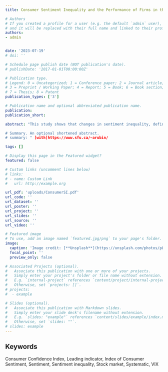 ```yaml
---
title: Consumer Sentiment Inequality and the Performance of Firms in the Product Market

# Authors
# If you created a profile for a user (e.g. the default `admin` user), write the username (folder name) here
# and it will be replaced with their full name and linked to their profile.
authors:
- admin


date: '2023-07-19'
# doi: ''

# Schedule page publish date (NOT publication's date).
# publishDate: '2017-01-01T00:00:00Z'

# Publication type.
# Legend: 0 = Uncategorized; 1 = Conference paper; 2 = Journal article;
# 3 = Preprint / Working Paper; 4 = Report; 5 = Book; 6 = Book section;
# 7 = Thesis; 8 = Patent
publication_types: ['3']

# Publication name and optional abbreviated publication name.
publication:
publication_short: 

abstract: "This study shows that changes in sentiment inequality, defined as the consumer sentiment difference between high- and low-income groups, can predict the future performance of high-end compared with low-end product firms. Strategies that combine the use of sentiment inequality changes with firms' cash-flow cyclicality (betas) to assess firms' product position on the low- to high-end spectrum generate abnormal risk-adjusted returns. As a case study, we provide evidence of how changes in sentiment inequality predict the relative performance of fast-food versus casual dining firms. Finally, this study shows that an increase in sentiment inequality is a positive predictor of market returns.

# Summary. An optional shortened abstract.
# summary: " [with]https://www.sfu.ca/~arubin/

tags: []

# Display this page in the Featured widget?
featured: false

# Custom links (uncomment lines below)
# links:
# - name: Custom Link
#   url: http://example.org

url_pdf: 'uploads/ConsumerSI.pdf'
url_code: ''
url_dataset: ''
url_poster: ''
url_project: ''
url_slides: ''
url_source: ''
url_video: ''

# Featured image
# To use, add an image named `featured.jpg/png` to your page's folder.
image:
  caption: 'Image credit: [**Unsplash**](https://unsplash.com/photos/pLCdAaMFLTE)'
  focal_point: ''
  preview_only: false

# Associated Projects (optional).
#   Associate this publication with one or more of your projects.
#   Simply enter your project's folder or file name without extension.
#   E.g. `internal-project` references `content/project/internal-project/index.md`.
#   Otherwise, set `projects: []`.
# projects:
#  - example

# Slides (optional).
#   Associate this publication with Markdown slides.
#   Simply enter your slide deck's filename without extension.
#   E.g. `slides: "example"` references `content/slides/example/index.md`.
#   Otherwise, set `slides: ""`.
# slides: example
---
```


<h2>Keywords</h2>
Consumer Confidence Index, Leading indicator, Index of Consumer Sentiment, Sentiment, Sentiment inequality, Stock market, Systematic, VIX

